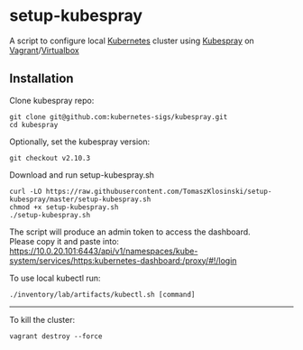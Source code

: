 # setup-kubespray
A script to configure local [Kubernetes](https://kubernetes.io/) cluster using [Kubespray](https://github.com/kubernetes-sigs/kubespray/) on [Vagrant](https://www.vagrantup.com/)/[Virtualbox](https://www.virtualbox.org/)


## Installation
Clone kubespray repo:
```
git clone git@github.com:kubernetes-sigs/kubespray.git
cd kubespray
```

Optionally, set the kubespray version:
```
git checkout v2.10.3
```

Download and run setup-kubespray.sh
```
curl -LO https://raw.githubusercontent.com/TomaszKlosinski/setup-kubespray/master/setup-kubespray.sh
chmod +x setup-kubespray.sh
./setup-kubespray.sh
```
The script will produce an admin token to access the dashboard.  
Please copy it and paste into:  
https://10.0.20.101:6443/api/v1/namespaces/kube-system/services/https:kubernetes-dashboard:/proxy/#!/login


To use local kubectl run:
```
./inventory/lab/artifacts/kubectl.sh [command]
```

---

To kill the cluster:
```
vagrant destroy --force
```
